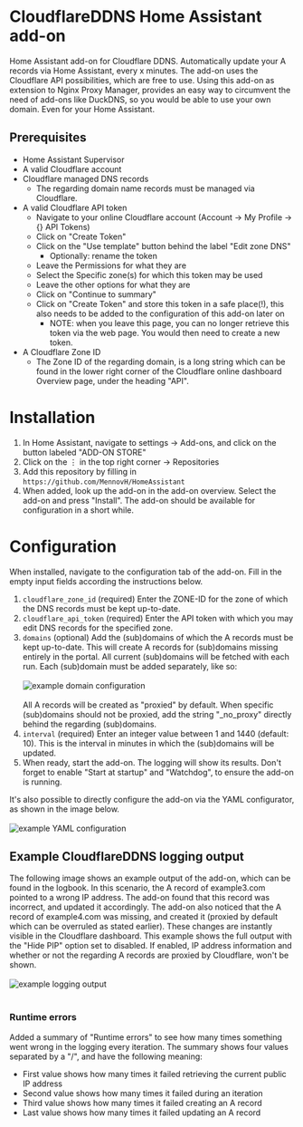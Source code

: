 # CloudflareDDNS Home Assistant add-on
Home Assistant add-on for Cloudflare DDNS.
Automatically update your A records via Home Assistant, every x minutes.
The add-on uses the Cloudflare API possibilities, which are free to use.
Using this add-on as extension to Nginx Proxy Manager, provides an easy way to circumvent the need of add-ons like DuckDNS, so you would be able to use your own domain. Even for your Home Assistant.

## Prerequisites
- Home Assistant Supervisor
- A valid Cloudflare account
- Cloudflare managed DNS records
  - The regarding domain name records must be managed via Cloudflare.
- A valid Cloudflare API token
  - Navigate to your online Cloudflare account (Account → My Profile → {} API Tokens)
  - Click on "Create Token"
  - Click on the "Use template" button behind the label "Edit zone DNS"
    - Optionally: rename the token
  - Leave the Permissions for what they are
  - Select the Specific zone(s) for which this token may be used
  - Leave the other options for what they are
  - Click on "Continue to summary"
  - Click on "Create Token" and store this token in a safe place(!), this also needs to be added to the configuration of this add-on later on
    - NOTE: when you leave this page, you can no longer retrieve this token via the web page. You would then need to create a new token.
- A Cloudflare Zone ID
  - The Zone ID of the regarding domain, is a long string which can be found in the lower right corner of the Cloudflare online dashboard Overview page, under the heading "API".

# Installation

1. In Home Assistant, navigate to settings → Add-ons, and click on the button labeled "ADD-ON STORE"
2. Click on the ⋮ in the top right corner → Repositories
3. Add this repository by filling in `https://github.com/MennovH/HomeAssistant`
4. When added, look up the add-on in the add-on overview. Select the add-on and press "Install". The add-on should be available for configuration in a short while.

# Configuration

When installed, navigate to the configuration tab of the add-on. Fill in the empty input fields according the instructions below.
1. `cloudflare_zone_id` (required) Enter the ZONE-ID for the zone of which the DNS records must be kept up-to-date.
2. `cloudflare_api_token` (required) Enter the API token with which you may edit DNS records for the specified zone.
3. `domains` (optional) Add the (sub)domains of which the A records must be kept up-to-date. This will create A records for (sub)domains missing entirely in the portal. All current (sub)domains will be fetched with each run. Each (sub)domain must be added separately, like so:<br><br>![example domain configuration][screenshot1] <br></br>All A records will be created as "proxied" by default. When specific (sub)domains should not be proxied, add the string "_no_proxy" directly behind the regarding (sub)domains.
4. `interval` (required) Enter an integer value between 1 and 1440 (default: 10). This is the interval in minutes in which the (sub)domains will be updated.
5. When ready, start the add-on. The logging will show its results. Don't forget to enable "Start at startup" and "Watchdog", to ensure the add-on is running.

It's also possible to directly configure the add-on via the YAML configurator, as shown in the image below.
<br></br>
![example YAML configuration][screenshot2]

## Example CloudflareDDNS logging output
The following image shows an example output of the add-on, which can be found in the logbook. In this scenario, the A record of example3.com pointed to a wrong IP address. The add-on found that this record was incorrect, and updated it accordingly. The add-on also noticed that the A record of example4.com was missing, and created it (proxied by default which can be overruled as stated earlier). These changes are instantly visible in the Cloudflare dashboard. This example shows the full output with the "Hide PIP" option set to disabled. If enabled, IP address information and whether or not the regarding A records are proxied by Cloudflare, won't be shown.
<br></br>
![example logging output][screenshot3]
<br></br>

### Runtime errors
Added a summary of "Runtime errors" to see how many times something went wrong in the logging every iteration. The summary shows four values separated by a "/", and have the following meaning:
- First value shows how many times it failed retrieving the current public IP address
- Second value shows how many times it failed during an iteration
- Third value shows how many times it failed creating an A record
- Last value shows how many times it failed updating an A record

[screenshot1]: https://raw.githubusercontent.com/MennovH/HomeAssistant/main/CloudflareDDNS/images/example_domain_list.png
[screenshot2]: https://raw.githubusercontent.com/MennovH/HomeAssistant/main/CloudflareDDNS/images/example_yaml.png
[screenshot3]: https://raw.githubusercontent.com/MennovH/HomeAssistant/main/CloudflareDDNS/images/example_log.png

